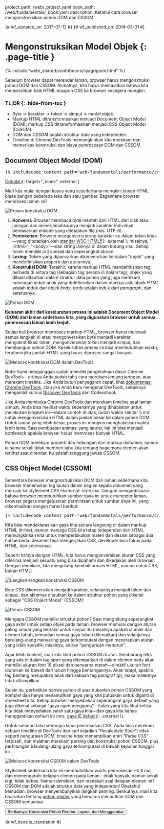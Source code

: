 project_path: /web/_project.yaml
book_path: /web/fundamentals/_book.yaml
description: Ketahui cara browser mengonstruksikan pohon DOM dan CSSOM.

{# wf_updated_on: 2017-07-12 #}
{# wf_published_on: 2014-03-31 #}

# Mengonstruksikan Model Objek {: .page-title }

{% include "web/_shared/contributors/ilyagrigorik.html" %}

Sebelum browser dapat merender laman, browser harus mengonstruksi pohon DOM dan CSSOM. Akibatnya, kita harus memastikan bahwa kita menyerahkan baik HTML maupun CSS ke browser sesegera mungkin.


### TL;DR {: .hide-from-toc }
- Byte → karakter → token → simpul → model objek.
- Markup HTML ditransformasikan menjadi Document Object Model (DOM), markup CSS ditransformasikan menjadi CSS Object Model (CSSOM).
- DOM dan CSSOM adalah struktur data yang independen.
- Timeline di Chrome DevTools memungkinkan kita merekam dan memeriksa konstruksi dan biaya pemrosesan DOM dan CSSOM.


## Document Object Model (DOM)

<pre class="prettyprint">
{% includecode content_path="web/fundamentals/performance/critical-rendering-path/_code/basic_dom.html" region_tag="full" adjust_indentation="auto" %}
</pre>

[Cobalah](https://googlesamples.github.io/web-fundamentals/fundamentals/performance/critical-rendering-path/basic_dom.html){: target="_blank" .external }

Mari kita mulai dengan kasus yang sesederhana mungkin: laman HTML biasa dengan beberapa teks dan satu gambar. Bagaimana browser memroses laman ini?

<img src="images/full-process.png" alt="Proses konstruksi DOM">

1. **Konversi:** Browser membaca byte mentah dari HTML dari disk atau jaringan dan menerjemahkannya menjadi karakter individual berdasarkan enkode yang ditetapkan file (mis. UTF-8).
1. **Pentokenan:** Browser mengonversi string karakter ke dalam token khas&mdash;yang ditetapkan oleh [standar W3C HTML5](http://www.w3.org/TR/html5/){: .external }; misalnya, "&lt;html&gt;", "&lt;body&gt;"&mdash;dan string lainnya di dalam kurung siku. Setiap token memiliki arti spesial dan seperangkat aturan.
1. **Lexing:** Token yang dipancarkan dikonversikan ke dalam "objek" yang mendefinisikan properti dan aturannya.
1. **Konstruksi DOM:** Terakhir, karena markup HTML mendefinisikan tag berbeda di antara tag (sebagian tag berada di dalam tag), objek yang dibuat ditautkan dalam struktur data pohon yang juga merekam hubungan induk-anak yang didefinisikan dalam markup asli: objek _HTML_ adalah induk dari objek _body_, _body_ adalah induk dari _paragraph_, dan seterusnya.

<img src="images/dom-tree.png"  alt="Pohon DOM">

**Keluaran akhir dari keseluruhan proses ini adalah Document Object Model (DOM) dari laman sederhana kita, yang digunakan browser untuk semua pemrosesan laman lebih lanjut.**

Setiap kali browser memroses markup HTML, browser harus melewati semua langkah di atas: mengonversikan byte menjadi karakter, mengidentifikasi token, mengonversikan token menjadi simpul, dan membangun pohon DOM. Keseluruhan proses ini bisa membutuhkan waktu, terutama jika jumlah HTML yang harus diproses sangat banyak.

<img src="images/dom-timeline.png"  alt="Melacak konstruksi DOM dalam DevTools">

Note: Kami menganggap sudah memiliki pengetahuan dasar Chrome DevTools - artinya Anda sudah tahu cara merekam jenjang jaringan, atau merekam timeline. Jika Anda butuh penyegaran cepat, lihat <a href='/web/tools/chrome-devtools/'>dokumentasi Chrome DevTools</a>, atau jika Anda baru mengenal DevTools, sebaiknya mengambil kursus <a href='http://discover-devtools.codeschool.com/'>Discover DevTools</a> dari Codeschool.

Jika Anda membuka Chrome DevTools dan merekam timeline saat laman dimuat, Anda bisa melihat waktu sebenarnya yang dihabiskan untuk melakukan langkah ini&mdash;dalam contoh di atas, butuh waktu sekitar 5 md untuk mengonversikan HTML dalam jumlah besar ke dalam pohon DOM. Untuk laman yang lebih besar, proses ini mungkin menghabiskan waktu lebih lama. Saat pembuatan animasi yang lancar, hal ini bisa menjadi bottleneck apabila browser harus memroses banyak HTML.

Pohon DOM merekam properti dan hubungan dari markup dokumen, namun ia sama sekali tidak memberi tahu kita tentang bagaimana elemen akan terlihat saat dirender. Itu adalah tanggung jawab CSSOM.

## CSS Object Model (CSSOM)

Sementara browser mengonstruksikan DOM dari laman sederhana kita, browser menemukan tag tautan dalam bagian kepala dokumen yang merujuk ke stylesheet CSS eksternal: style.css. Dengan mengantisipasi bahwa browser membutuhkan sumber daya ini untuk merender laman, browser segera mengeluarkan permintaan untuk sumber daya ini, yang dikembalikan dengan materi berikut:

<pre class="prettyprint">
{% includecode content_path="web/fundamentals/performance/critical-rendering-path/_code/style.css" region_tag="full" adjust_indentation="auto" %}
</pre>

Kita bisa mendeklarasikan gaya kita secara langsung di dalam markup HTML (inline), namun menjaga CSS kita tetap independen dari HTML memungkinkan kita untuk memperlakukan materi dan desain sebagai dua hal berbeda: desainer bisa mengerjakan CSS, developer bisa fokus pada HTML, dan seterusnya.

Seperti halnya dengan HTML, kita harus mengonversikan aturan CSS yang diterima menjadi sesuatu yang bisa dipahami dan dikerjakan oleh browser. Dengan demikian, kita mengulang kembali proses HTML, namun untuk CSS, bukan HTML:

<img src="images/cssom-construction.png"  alt="Langkah-langkah konstruksi CSSOM">

Byte CSS dikonversikan menjadi karakter, selanjutnya menjadi token dan simpul, dan akhirnya ditautkan ke dalam struktur pohon yang dikenal sebagai "CSS Object Model" (CSSOM):

<img src="images/cssom-tree.png"  alt="Pohon CSSOM">

Mengapa CSSOM memiliki struktur pohon? Saat menghitung seperangkat gaya akhir untuk setiap objek pada laman, browser memulai dengan aturan paling umum yang berlaku untuk simpul itu (misalnya apakah ia anak dari elemen tubuh, kemudian semua gaya tubuh diterapkan) dan selanjutnya berulang-ulang menyaring gaya terkomputasi dengan menerapkan aturan yang lebih spesifik; misalnya, aturan "penguraian menurun".

Agar lebih konkret, mari kita lihat pohon CSSOM di atas. Sembarang teks yang ada di dalam tag _span_ yang ditempatkan di dalam elemen body akan memiliki ukuran font 16 piksel dan berwarna merah&mdash;direktif ukuran font diuraikan ke bawah dari tubuh hingga bentangannya. Akan tetapi, apabila tag bentang merupakan anak dari sebuah tag paragraf (p), maka materinya tidak ditampilkan.

Selain itu, perhatikan bahwa pohon di atas bukanlah pohon CSSOM yang komplet dan hanya menampilkan gaya yang kita putuskan untuk diganti di stylesheet kita. Setiap browser menyediakan seperangkat gaya default yang juga dikenal sebagai "gaya agen pengguna"&mdash;itulah yang kita lihat ketika kita tidak menyediakan salah satu gaya kita&mdash;dan gaya kita hanya menggantikan default ini (mis. [gaya IE default](http://www.iecss.com/){: .external }).

Untuk mencari tahu seberapa lama pemrosesan CSS, Anda bisa merekam sebuah timeline di DevTools dan cari kejadian "Recalculate Style": tidak seperti penguraian DOM, timeline tidak menampilkan entri "Parse CSS" terpisah, dan malahan merekam parsing dan konstruksi pohon CSSOM, plus perhitungan berulang-ulang gaya terkomputasi di bawah kejadian tunggal ini.

<img src="images/cssom-timeline.png"  alt="Melacak konstruksi CSSOM dalam DevTools">

Stylesheet sederhana kita ini membutuhkan waktu pemrosesan ~0,6 md dan memengaruhi delapan elemen pada laman&mdash;tidak banyak, namun sekali lagi, tidak bebas. Namun demikian, dari manakah asal delapan elemen ini? CSSOM dan DOM adalah struktur data yang independen! Diketahui kemudian, browser menyembunyikan langkah penting. Berikutnya, mari kita bicarakan tentang [pohon render](/web/fundamentals/performance/critical-rendering-path/render-tree-construction) yang bersama menautkan DOM dan CSSOM semuanya.

<a href="render-tree-construction" class="gc-analytics-event"
    data-category="CRP" data-label="Next / Render-Tree Construction">
  <button>Berikutnya: Konstruksi Pohon Render, Layout, dan Menggambar</button>
</a>


{# wf_devsite_translation #}
